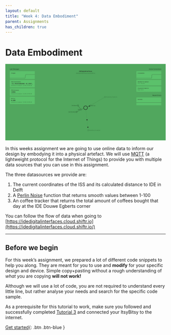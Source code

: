 ```yaml
---
layout: default
title: "Week 4: Data Embodiment"
parent: Assignments
has_children: true
---
```


# Data Embodiment

![Title image](data_embodiment.jpg)

In this weeks assignment we are going to use online data to inform our design by embodying it into a physical artefact. We will use [MQTT](https://mqtt.org) (a lightweight protocol for the Internet of Things) to provide you with multiple data sources that you can use in this assignment.

The three datasources we provide are:

1. The current coordinates of the ISS and its calculated distance to IDE in Delft
2. A [Perlin Noise](https://en.wikipedia.org/wiki/Perlin_noise) function that returns smooth values between 1-100
3. An coffee tracker that returns the total amount of coffees bought that day at the IDE Douwe Egberts corner

You can follow the flow of data when going to [https://idedigitalinterfaces.cloud.shiftr.io](https://idedigitalinterfaces.cloud.shiftr.io/)

---

## Before we begin

For this week’s assignment, we prepared a lot of different code snippets to help you along. They are meant for you to use and **modify** for your specific design and device. Simple copy+pasting without a rough understanding of *what* you are copying **will not work!**

Although we will use a lot of code, you are not required to understand every little line, but rather analyse your needs and search for the specific code sample.

As a prerequisite for this tutorial to work, make sure you followed and successfully completed [Tutorial 3](https://id-studiolab.github.io/Connected-Interaction-Kit/tutorials/03-connect-to-the-internet/) and connected your ItsyBitsy to the internet. 


[Get started](step-1){: .btn .btn-blue }
